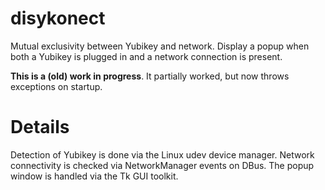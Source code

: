# disykonect
Mutual exclusivity between Yubikey and network. Display a popup when both a Yubikey is plugged in and a network connection is present.

**This is a (old) work in progress**. It partially worked, but now throws exceptions on startup.

# Details
Detection of Yubikey is done via the Linux udev device manager. Network connectivity is checked via NetworkManager events on DBus. The popup window is handled via the Tk GUI toolkit.
